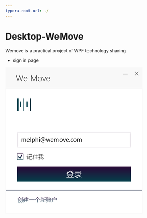 ```yaml
---
typora-root-url: ./
---
```


# Desktop-WeMove
Wemove is a practical project of WPF technology sharing



- sign in page

![Alt text](/docs/resource/wemove-sign.0.png)

